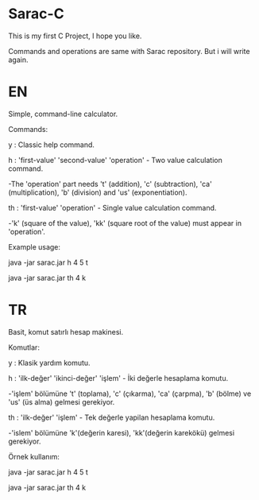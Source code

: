 # Sarac-C

This is my first C Project, I hope you like.

Commands and operations are same with Sarac repository. But i will write again.

# EN

Simple, command-line calculator.

Commands:

y : Classic help command.

h : 'first-value' 'second-value' 'operation' - Two value calculation command.

-The 'operation' part needs 't' (addition), 'c' (subtraction), 'ca' (multiplication), 'b' (division) and 'us' (exponentiation).

th : 'first-value' 'operation' - Single value calculation command.

-'k' (square of the value), 'kk' (square root of the value) must appear in 'operation'.

Example usage:

java -jar sarac.jar h 4 5 t

java -jar sarac.jar th 4 k

# TR

Basit, komut satırlı hesap makinesi.

Komutlar:

y : Klasik yardım komutu.

h : 'ilk-değer' 'ikinci-değer' 'işlem' - İki değerle hesaplama komutu.

-'işlem' bölümüne 't' (toplama), 'c' (çıkarma), 'ca' (çarpma), 'b' (bölme) ve 'us' (üs alma) gelmesi gerekiyor.

th : 'ilk-değer' 'işlem' - Tek değerle yapilan hesaplama komutu.

-'islem' bölümüne 'k'(değerin karesi), 'kk'(değerin karekökü) gelmesi gerekiyor.

Örnek kullanım:

java -jar sarac.jar h 4 5 t

java -jar sarac.jar th 4 k
